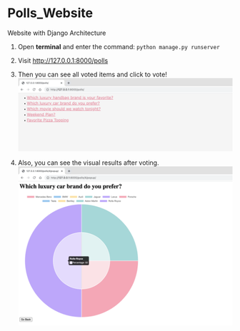 # Polls_Website
 Website with Django Architecture

1. Open **terminal** and enter the command: ```python manage.py runserver```

2. Visit http://127.0.0.1:8000/polls
3. Then you can see all voted items and click to vote! ![Home_Page](https://github.com/Yvette0828/Polls_Website/blob/main/Polls_Website.png)
4. Also, you can see the visual results after voting. ![Visual_Page](https://github.com/Yvette0828/Polls_Website/blob/main/popup_page.png)